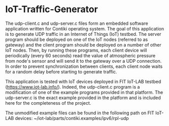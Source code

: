# IoT-Traffic-Generator
The udp-client.c and udp-server.c files form an embedded software application written for Contiki operating system. The goal of this application is to generate UDP traffic in an Internet of Things (IoT) testbed. The server program should be deployed on one of the IoT nodes (referred to as gateway) and the client program should be deployed on a number of other IoT nodes. Then, by running these programs, each client device will periodically (every 60 seconds) read the value of atmospheric pressure from node's sensor and will send it to the gateway over a UDP connection. In order to prevent synchronization between clients, each client node waits for a random delay before starting to generate traffic.

This application is tested with IoT devices deployed in FIT IoT-LAB testbed (https://www.iot-lab.info/). Indeed, the udp-client.c program is a modification of one of the example programs provided in that platform. The udp-server.c is the exact example provided in the platform and is included here for the completeness of the project.

The unmodified example files can  be found in the following path on FIT IoT-LAB devices: ~/iot-lab/parts/contiki.examples/ipv6/rpl-udp
